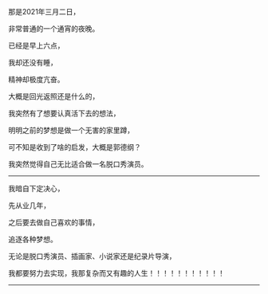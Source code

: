 那是2021年三月二日，

非常普通的一个通宵的夜晚。

已经是早上六点，

我却还没有睡，

精神却极度亢奋。

大概是回光返照还是什么的，

我突然有了想要认真活下去的想法，

明明之前的梦想是做一个无害的家里蹲，

可不知是收到了啥的启发，大概是郭德纲？

我突然觉得自己无比适合做一名脱口秀演员。

---

我暗自下定决心，

先从业几年，

之后要去做自己喜欢的事情，

追逐各种梦想。

无论是脱口秀演员、插画家、小说家还是纪录片导演，

我都要努力去实现，我那复杂而又有趣的人生！！！！！！！！！！！

---

